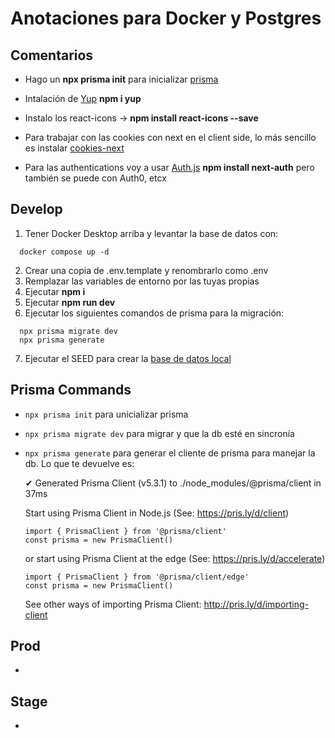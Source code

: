 # Anotaciones para Docker y Postgres

## Comentarios

- Hago un **npx prisma init** para inicializar [prisma](https://vercel.com/guides/nextjs-prisma-postgres)

- Intalación de [Yup](https://www.npmjs.com/package/yup?activeTab=code) **npm i yup**

- Instalo los react-icons -> **npm install react-icons --save**

- Para trabajar con las cookies con next en el client side, lo más sencillo es instalar [cookies-next](https://www.npmjs.com/package/cookies-next)

- Para las authentications voy a usar [Auth.js](https://authjs.dev) **npm install next-auth** pero también se puede con Auth0, etcx

## Develop

1. Tener Docker Desktop arriba y levantar la base de datos con:

```
  docker compose up -d
```

2. Crear una copia de .env.template y renombrarlo como .env
3. Remplazar las variables de entorno por las tuyas propias
4. Ejecutar **npm i**
5. Ejecutar **npm run dev**
6. Ejecutar los siguientes comandos de prisma para la migración:

```
  npx prisma migrate dev
  npx prisma generate
```

7. Ejecutar el SEED para crear la [base de datos local](localhost:3000/api/seed)

## Prisma Commands

- `npx prisma init` para unicializar prisma
- `npx prisma migrate dev` para migrar y que la db esté en sincronía
- `npx prisma generate` para generar el cliente de prisma para manejar la db. Lo que te devuelve es:

  ✔ Generated Prisma Client (v5.3.1) to ./node_modules/@prisma/client in 37ms

  Start using Prisma Client in Node.js (See: https://pris.ly/d/client)

  ```
  import { PrismaClient } from '@prisma/client'
  const prisma = new PrismaClient()
  ```

  or start using Prisma Client at the edge (See: https://pris.ly/d/accelerate)

  ```
  import { PrismaClient } from '@prisma/client/edge'
  const prisma = new PrismaClient()
  ```

  See other ways of importing Prisma Client: http://pris.ly/d/importing-client

## Prod

-

## Stage

-
